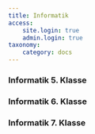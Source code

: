 ```yaml
---
title: Informatik
access:
    site.login: true
    admin.login: true
taxonomy:
    category: docs
---
```


### Informatik 5. Klasse

### Informatik 6. Klasse

### Informatik 7. Klasse

